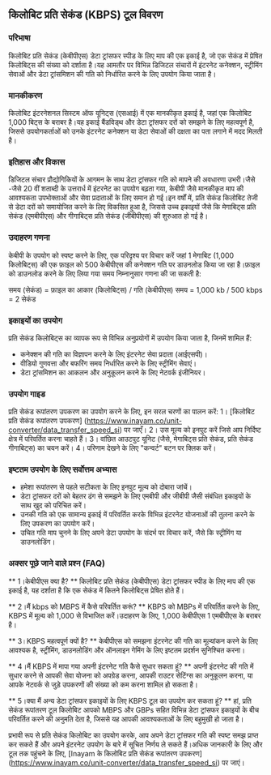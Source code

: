 ## किलोबिट प्रति सेकंड (KBPS) टूल विवरण

### परिभाषा
किलोबिट प्रति सेकंड (केबीपीएस) डेटा ट्रांसफर स्पीड के लिए माप की एक इकाई है, जो एक सेकंड में प्रेषित किलोबिट्स की संख्या को दर्शाता है।यह आमतौर पर विभिन्न डिजिटल संचारों में इंटरनेट कनेक्शन, स्ट्रीमिंग सेवाओं और डेटा ट्रांसमिशन की गति को निर्धारित करने के लिए उपयोग किया जाता है।

### मानकीकरण
किलोबिट इंटरनेशनल सिस्टम ऑफ यूनिट्स (एसआई) में एक मानकीकृत इकाई है, जहां एक किलोबिट 1,000 बिट्स के बराबर है।यह इकाई बैंडविड्थ और डेटा ट्रांसफर दरों को समझने के लिए महत्वपूर्ण है, जिससे उपयोगकर्ताओं को उनके इंटरनेट कनेक्शन या डेटा सेवाओं की दक्षता का पता लगाने में मदद मिलती है।

### इतिहास और विकास
डिजिटल संचार प्रौद्योगिकियों के आगमन के साथ डेटा ट्रांसफर गति को मापने की अवधारणा उभरी।जैसे -जैसे 20 वीं शताब्दी के उत्तरार्ध में इंटरनेट का उपयोग बढ़ता गया, केबीपी जैसे मानकीकृत माप की आवश्यकता उपभोक्ताओं और सेवा प्रदाताओं के लिए समान हो गई।इन वर्षों में, प्रति सेकंड किलोबिट तेजी से डेटा दरों को समायोजित करने के लिए विकसित हुआ है, जिससे उच्च इकाइयों जैसे कि मेगाबिट्स प्रति सेकंड (एमबीपीएस) और गीगाबिट्स प्रति सेकंड (जीबीपीएस) की शुरुआत हो गई है।

### उदाहरण गणना
केबीपी के उपयोग को स्पष्ट करने के लिए, एक परिदृश्य पर विचार करें जहां 1 मेगाबिट (1,000 किलोबिट्स) की एक फ़ाइल को 500 केबीपीएस की कनेक्शन गति पर डाउनलोड किया जा रहा है।फ़ाइल को डाउनलोड करने के लिए लिया गया समय निम्नानुसार गणना की जा सकती है:

समय (सेकंड) = फ़ाइल का आकार (किलोबिट्स) / गति (केबीपीएस)
समय = 1,000 kb / 500 kbps = 2 सेकंड

### इकाइयों का उपयोग
प्रति सेकंड किलोबिट्स का व्यापक रूप से विभिन्न अनुप्रयोगों में उपयोग किया जाता है, जिनमें शामिल हैं:
- कनेक्शन की गति का विज्ञापन करने के लिए इंटरनेट सेवा प्रदाता (आईएसपी)।
- वीडियो गुणवत्ता और बफरिंग समय निर्धारित करने के लिए स्ट्रीमिंग सेवाएं।
- डेटा ट्रांसमिशन का आकलन और अनुकूलन करने के लिए नेटवर्क इंजीनियर।

### उपयोग गाइड
प्रति सेकंड रूपांतरण उपकरण का उपयोग करने के लिए, इन सरल चरणों का पालन करें:
1। [किलोबिट प्रति सेकंड रूपांतरण उपकरण] (https://www.inayam.co/unit-converter/data_transfer_speed_si) पर जाएँ।
2। उस मूल्य को इनपुट करें जिसे आप निर्दिष्ट क्षेत्र में परिवर्तित करना चाहते हैं।
3। वांछित आउटपुट यूनिट (जैसे, मेगाबिट्स प्रति सेकंड, प्रति सेकंड गीगाबिट्स) का चयन करें।
4। परिणाम देखने के लिए "कन्वर्ट" बटन पर क्लिक करें।

### इष्टतम उपयोग के लिए सर्वोत्तम अभ्यास
- हमेशा रूपांतरण से पहले सटीकता के लिए इनपुट मूल्य को दोबारा जांचें।
- डेटा ट्रांसफर दरों को बेहतर ढंग से समझने के लिए एमबीपी और जीबीपी जैसी संबंधित इकाइयों के साथ खुद को परिचित करें।
- उनकी गति को एक सामान्य इकाई में परिवर्तित करके विभिन्न इंटरनेट योजनाओं की तुलना करने के लिए उपकरण का उपयोग करें।
- उचित गति माप चुनने के लिए अपने डेटा उपयोग के संदर्भ पर विचार करें, जैसे कि स्ट्रीमिंग या डाउनलोडिंग।

### अक्सर पूछे जाने वाले प्रश्न (FAQ)

** 1।केबीपीएस क्या है? **
किलोबिट प्रति सेकंड (केबीपीएस) डेटा ट्रांसफर स्पीड के लिए माप की एक इकाई है, यह दर्शाता है कि एक सेकंड में कितने किलोबिट्स प्रेषित होते हैं।

** 2।मैं kbps को MBPS में कैसे परिवर्तित करूं? **
KBPS को MBPs में परिवर्तित करने के लिए, KBPS में मूल्य को 1,000 से विभाजित करें।उदाहरण के लिए, 1,000 केबीपीएस 1 एमबीपीएस के बराबर है।

** 3।KBPS महत्वपूर्ण क्यों है? **
केबीपीएस को समझना इंटरनेट की गति का मूल्यांकन करने के लिए आवश्यक है, स्ट्रीमिंग, डाउनलोडिंग और ऑनलाइन गेमिंग के लिए इष्टतम प्रदर्शन सुनिश्चित करना।

** 4।मैं KBPS में मापा गया अपनी इंटरनेट गति कैसे सुधार सकता हूं? **
अपनी इंटरनेट की गति में सुधार करने से आपकी सेवा योजना को अपग्रेड करना, आपकी राउटर सेटिंग्स का अनुकूलन करना, या आपके नेटवर्क से जुड़े उपकरणों की संख्या को कम करना शामिल हो सकता है।

** 5।क्या मैं अन्य डेटा ट्रांसफर इकाइयों के लिए KBPS टूल का उपयोग कर सकता हूं? **
हां, प्रति सेकंड रूपांतरण टूल किलोबिट आपको MBPS और GBPs सहित विभिन्न डेटा ट्रांसफर इकाइयों के बीच परिवर्तित करने की अनुमति देता है, जिससे यह आपकी आवश्यकताओं के लिए बहुमुखी हो जाता है।

प्रभावी रूप से प्रति सेकंड किलोबिट का उपयोग करके, आप अपने डेटा ट्रांसफर गति की स्पष्ट समझ प्राप्त कर सकते हैं और अपने इंटरनेट उपयोग के बारे में सूचित निर्णय ले सकते हैं।अधिक जानकारी के लिए और टूल तक पहुंचने के लिए, [Inayam के किलोबिट प्रति सेकंड रूपांतरण उपकरण] (https://www.inayam.co/unit-converter/data_transfer_speed_si) पर जाएं।